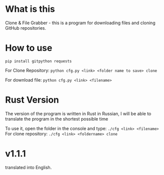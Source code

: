 # What is this
Clone &amp; File Grabber - this is a program for downloading files and cloning GitHub repositories.

# How to use

`pip install gitpython requests`

For Clone Repository: `python cfg.py <link> <folder name to save> clone`

For download file: `python cfg.py <link> <filename>`

# Rust Version

The version of the program is written in Rust in Russian, I will be able to translate the program in the shortest possible time

To use it, open the folder in the console and type: ``./cfg <link> <filename>``
For clone repository: ``./cfg <link> <foldername> clone``

# v1.1.1

translated into English.
